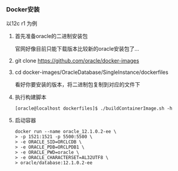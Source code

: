 ### Docker安装
以12c r1 为例

1. 首先准备oracle的二进制安装包

    官网好像目前只能下载版本比较新的oracle安装包了...
2. git clone https://github.com/oracle/docker-images

3. cd docker-images/OracleDatabase/SingleInstance/dockerfiles
    
    看好你要安装的版本，将二进制包复制到对应的文件下
4. 执行构建脚本

    ```shell script
    [oracle@localhost dockerfiles]$ ./buildContainerImage.sh -h
    ``` 
5. 启动容器

    ```shell script
    docker run --name oracle_12.1.0.2-ee \
    > -p 1521:1521 -p 5500:5500 \
    > -e ORACLE_SID=ORCLCDB \
    > -e ORACLE_PDB=ORCLPDB1 \
    > -e ORACLE_PWD=oracle \
    > -e ORACLE_CHARACTERSET=AL32UTF8 \
    > oracle/database:12.1.0.2-ee
    ```